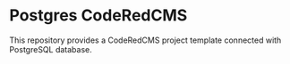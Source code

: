 # Postgres CodeRedCMS

This repository provides a CodeRedCMS project template connected with PostgreSQL database.
